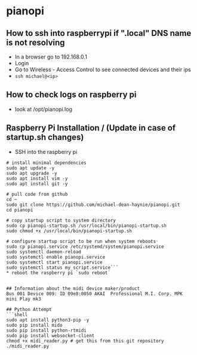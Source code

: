 # pianopi

## How to ssh into raspberrypi if ".local" DNS name is not resolving
* In a browser go to 192.168.0.1
* Login
* Go to Wireless - Access Control to see connected devices and their ips
* `ssh michael@<ip>`

## How to check logs on raspberry pi
* look at /opt/pianopi.log

## Raspberry Pi Installation / (Update in case of startup.sh changes)
* SSH into the raspberry pi
```shell
# install minimal dependencies
sudo apt update -y
sudo apt upgrade -y
sudo apt install vim -y
sudo apt install git -y

# pull code from github
cd ~
sudo git clone https://github.com/michael-dean-haynie/pianopi.git
cd pianopi

# copy startup script to system directory
sudo cp pianopi-startup.sh /usr/local/bin/pianopi-startup.sh
sudo chmod +x /usr/local/bin/pianopi-startup.sh

# configure startup script to be run when system reboots
sudo cp pianopi.service /etc/systemd/system/pianopi.service
sudo systemctl daemon-reload
sudo systemctl enable pianopi.service
sudo systemctl start pianopi.service
sudo systemctl status my_script.service```
* reboot the raspberry pi `sudo reboot`


## Information about the midi device maker/product
Bus 001 Device 009: ID 09e8:0050 AKAI  Professional M.I. Corp. MPK mini Play mk3    

## Python Attempt
```shell
sudo apt install python3-pip -y
sudo pip install mido
sudo pip install python-rtmidi
sudo pip install websocket-client
chmod +x midi_reader.py # get this from this git repository
./midi_reader.py
```
